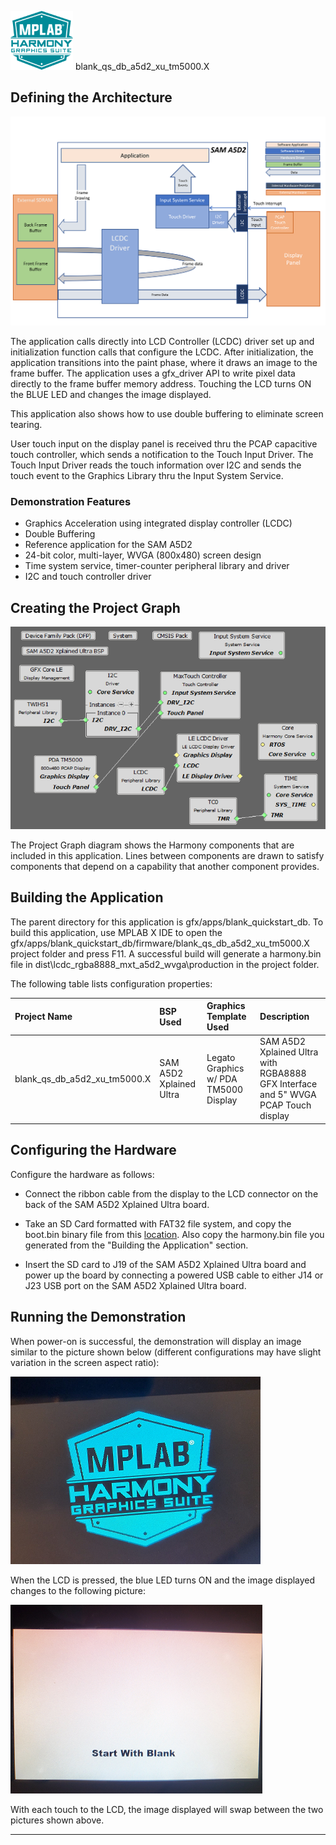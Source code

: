 
![](../../../../docs/images/mhgs.png) blank\_qs\_db\_a5d2\_xu\_tm5000.X

Defining the Architecture
-------------------------

![](../../../../docs/html/blank_sama5d2_xu_double_buffer_arch.png)

The application calls directly into LCD Controller (LCDC) driver set up and initialization function calls that configure the LCDC. After initialization, the application transitions into the paint phase, where it draws an image to the frame buffer. The application uses a gfx_driver API to write pixel data directly to the frame buffer memory address.
Touching the LCD turns ON the BLUE LED and changes the image displayed.

This application also shows how to use double buffering to eliminate screen tearing. 

User touch input on the display panel is received thru the PCAP capacitive touch controller, which sends a notification to the Touch Input Driver. The Touch Input Driver reads the touch information over I2C and sends the touch event to the Graphics Library thru the Input System Service.

### Demonstration Features

-   Graphics Acceleration using integrated display controller (LCDC)
-   Double Buffering
-   Reference application for the SAM A5D2
-   24-bit color, multi-layer, WVGA (800x480) screen design
-   Time system service, timer-counter peripheral library and driver 
-   I2C and touch controller driver 

Creating the Project Graph
--------------------------

![](../../../../docs/html/blank_sama5d2_lcdc_no_gpu_wvga_pg.png)

The Project Graph diagram shows the Harmony components that are included in this application. Lines between components are drawn to satisfy components that depend on a capability that another component provides.


Building the Application
------------------------

The parent directory for this application is gfx/apps/blank\_quickstart\_db. To build this application, use MPLAB X IDE to open the gfx/apps/blank\_quickstart\_db/firmware/blank\_qs\_db\_a5d2\_xu\_tm5000.X project folder and press F11. 
A successful build will generate a harmony.bin file in dist\lcdc_rgba8888_mxt_a5d2_wvga\production in the project folder.

The following table lists configuration properties:

|Project Name|BSP Used|Graphics Template Used|Description|
|:-----------|:-------|:---------------------|:----------|
|blank\_qs\_db\_a5d2\_xu\_tm5000.X|SAM A5D2 Xplained Ultra|Legato Graphics w/ PDA TM5000 Display|SAM A5D2 Xplained Ultra with RGBA8888 GFX Interface and 5" WVGA PCAP Touch display|


Configuring the Hardware
------------------------

Configure the hardware as follows:

-   Connect the ribbon cable from the display to the LCD connector on the back of the SAM A5D2 Xplained Ultra board.

-   Take an SD Card formatted with FAT32 file system, and copy the boot.bin binary file from this [location](../../../boot_image_revC/boot.bin). Also copy the harmony.bin file you generated from the "Building the Application" section.

-   Insert the SD card to J19 of the SAM A5D2 Xplained Ultra board and power up the board by connecting a powered USB cable to either J14 or J23 USB port on the SAM A5D2 Xplained Ultra board.


Running the Demonstration
-------------------------

When power-on is successful, the demonstration will display an image similar to the picture shown below (different configurations may have slight variation in the screen aspect ratio):

![](../../../../docs/html/blank_quickstart_db.png)


When the LCD is pressed, the blue LED turns ON and the image displayed changes to the following picture:

![](../../../../docs/html/blank_quickstart_db_1.png)

With each touch to the LCD, the image displayed will swap between the two pictures shown above.

* * * * *

 
